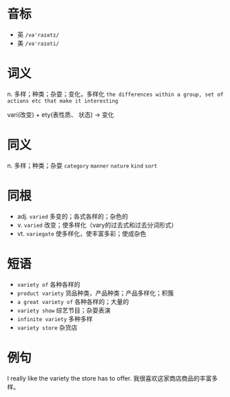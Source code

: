 # 音标

- 英 `/və'raɪətɪ/`
- 美 `/və'raɪəti/`

# 词义

n. 多样；种类；杂耍；变化，多样化
`the differences within a group, set of actions etc that make it interesting`



vari(改变) + ety(表性质、 状态) → 变化

# 同义

n. 多样；种类；杂耍
`category` `manner` `nature` `kind` `sort`

# 同根

- adj. `varied` 多变的；各式各样的；杂色的
- v. `varied` 改变；使多样化（vary的过去式和过去分词形式）
- vt. `variegate` 使多样化，使丰富多彩；使成杂色

# 短语

- `variety of` 各种各样的
- `product variety` 货品种类，产品种类；产品多样化；积簇
- `a great variety of` 各种各样的；大量的
- `variety show` 综艺节目；杂耍表演
- `infinite variety` 多种多样
- `variety store` 杂货店

# 例句

I really like the variety the store has to offer.
我很喜欢这家商店商品的丰富多样。


